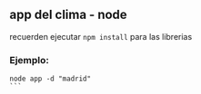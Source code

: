 ## app del clima - node

recuerden ejecutar ```npm install``` para las librerias

### Ejemplo: 
````
node app -d "madrid"
```